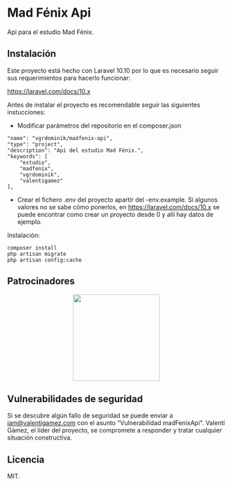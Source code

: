 # Mad Fénix Api

Api para el estudio Mad Fénix.

## Instalación

Este proyecto está hecho con Laravel 10.10 por lo que es necesario seguir sus requerimientos para hacerlo funcionar:

https://laravel.com/docs/10.x

Antes de instalar el proyecto es recomendable seguir las siguientes instucciones:

* Modificar parámetros del repositorio en el composer.json
```
"name": "vgrdominik/madfenix-api",
"type": "project",
"description": "Api del estudio Mad Fénix.",
"keywords": [
    "estudio",
    "madfenix",
    "vgrdominik",
    "valentigamez"
],
```
* Crear el fichero .env del proyecto apartir del -env.example. Si algunos valores no se sabe cómo ponerlos, en https://laravel.com/docs/10.x se puede encontrar como crear un proyecto desde 0 y allí hay datos de ejemplo.

Instalación:

```
composer install
php artisan migrate
php artisan config:cache
```

## Patrocinadores

<p align="center"><img src="https://www.ciclotic.com/images/logo.png?1" width="200"></p>

## Vulnerabilidades de seguridad

Si se descubre algún fallo de seguridad se puede enviar a iam@valentigamez.com con el asunto "Vulnerabilidad madFenixApi". Valentí Gàmez, el líder del proyecto, se compromete a responder y tratar cualquier situación constructiva.

## Licencia

MIT.
